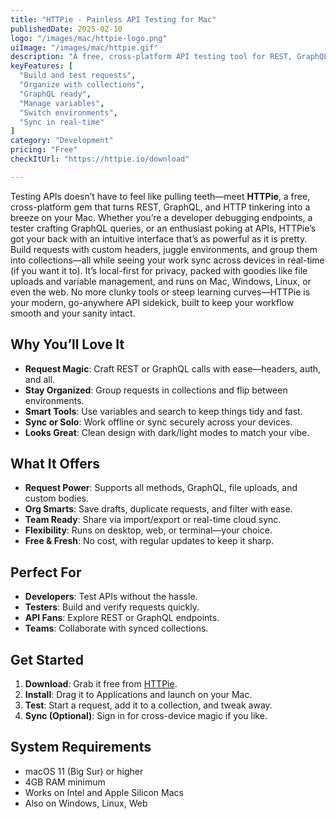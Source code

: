 ```yaml
---
title: "HTTPie - Painless API Testing for Mac"
publishedDate: 2025-02-10
logo: "/images/mac/httpie-logo.png"
uiImage: "/images/mac/httpie.gif"
description: "A free, cross-platform API testing tool for REST, GraphQL, and HTTP, with a sleek interface and smart features."
keyFeatures: [
  "Build and test requests",
  "Organize with collections",
  "GraphQL ready",
  "Manage variables",
  "Switch environments",
  "Sync in real-time"
]
category: "Development"
pricing: "Free"
checkItUrl: "https://httpie.io/download"

---
```


Testing APIs doesn’t have to feel like pulling teeth—meet **HTTPie**, a free, cross-platform gem that turns REST, GraphQL, and HTTP tinkering into a breeze on your Mac. Whether you’re a developer debugging endpoints, a tester crafting GraphQL queries, or an enthusiast poking at APIs, HTTPie’s got your back with an intuitive interface that’s as powerful as it is pretty. Build requests with custom headers, juggle environments, and group them into collections—all while seeing your work sync across devices in real-time (if you want it to). It’s local-first for privacy, packed with goodies like file uploads and variable management, and runs on Mac, Windows, Linux, or even the web. No more clunky tools or steep learning curves—HTTPie is your modern, go-anywhere API sidekick, built to keep your workflow smooth and your sanity intact.

## Why You’ll Love It
- **Request Magic**: Craft REST or GraphQL calls with ease—headers, auth, and all.
- **Stay Organized**: Group requests in collections and flip between environments.
- **Smart Tools**: Use variables and search to keep things tidy and fast.
- **Sync or Solo**: Work offline or sync securely across your devices.
- **Looks Great**: Clean design with dark/light modes to match your vibe.

## What It Offers
- **Request Power**: Supports all methods, GraphQL, file uploads, and custom bodies.
- **Org Smarts**: Save drafts, duplicate requests, and filter with ease.
- **Team Ready**: Share via import/export or real-time cloud sync.
- **Flexibility**: Runs on desktop, web, or terminal—your choice.
- **Free & Fresh**: No cost, with regular updates to keep it sharp.

## Perfect For
- **Developers**: Test APIs without the hassle.
- **Testers**: Build and verify requests quickly.
- **API Fans**: Explore REST or GraphQL endpoints.
- **Teams**: Collaborate with synced collections.

## Get Started
1. **Download**: Grab it free from [HTTPie](https://httpie.io/download).
2. **Install**: Drag it to Applications and launch on your Mac.
3. **Test**: Start a request, add it to a collection, and tweak away.
4. **Sync (Optional)**: Sign in for cross-device magic if you like.

## System Requirements
- macOS 11 (Big Sur) or higher
- 4GB RAM minimum
- Works on Intel and Apple Silicon Macs
- Also on Windows, Linux, Web
